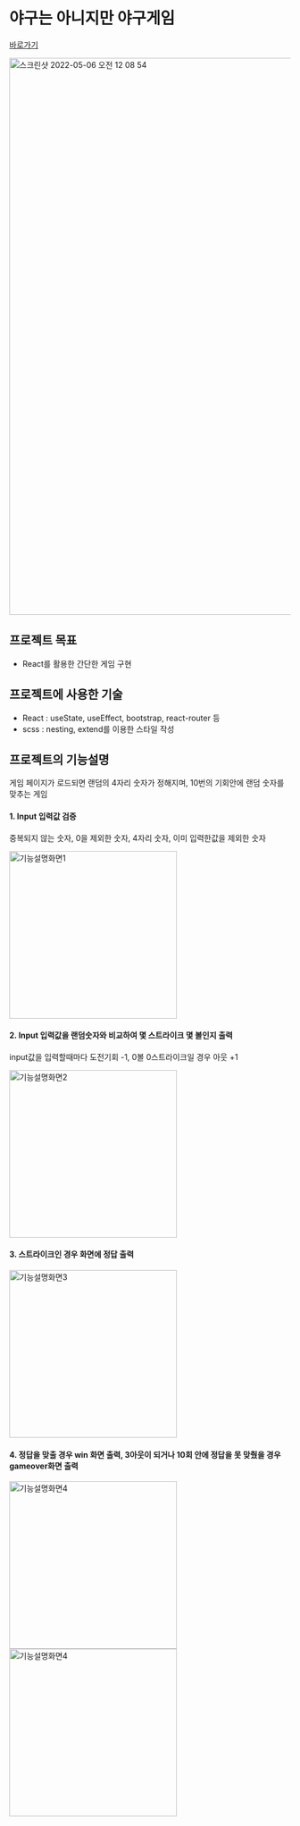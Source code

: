 # 야구는 아니지만 야구게임

[바로가기](https://brightyoung219.github.io/number-baseball-game/)

<img width="997" alt="스크린샷 2022-05-06 오전 12 08 54" src="https://user-images.githubusercontent.com/104407191/166954513-a61258fe-fdae-4311-8e98-4eeeb27703c9.png">


## 프로젝트 목표
- React를 활용한 간단한 게임 구현

## 프로젝트에 사용한 기술
- React : useState, useEffect, bootstrap, react-router 등
- scss : nesting, extend를 이용한 스타일 작성

## 프로젝트의 기능설명

게임 페이지가 로드되면 랜덤의 4자리 숫자가 정해지며, 10번의 기회안에 랜덤 숫자를 맞추는 게임

#### 1. Input 입력값 검증
중복되지 않는 숫자, 0을 제외한 숫자, 4자리 숫자, 이미 입력한값을 제외한 숫자

<img width="300" alt="기능설명화면1" src="https://user-images.githubusercontent.com/104407191/166961711-e7826893-eb8b-4ef7-b926-3ef3c4f55e26.jpg">


#### 2. Input 입력값을 랜덤숫자와 비교하여 몇 스트라이크 몇 볼인지 출력
input값을 입력할때마다 도전기회 -1, 0볼 0스트라이크일 경우 아웃 +1  

<img width="300" alt="기능설명화면2" src="https://user-images.githubusercontent.com/104407191/166959664-8e63e521-530c-4277-a3a1-b02d134d7695.png">


#### 3. 스트라이크인 경우 화면에 정답 출력
<img width="300" alt="기능설명화면3" src="https://user-images.githubusercontent.com/104407191/166960855-3bcd64d6-7f57-4399-87d0-2906519793db.png">


#### 4. 정답을 맞출 경우 win 화면 출력, 3아웃이 되거나 10회 안에 정답을 못 맞췄을 경우 gameover화면 출력
<img width="300" alt="기능설명화면4" src="https://user-images.githubusercontent.com/104407191/166960364-ee2321b8-f697-40a1-b98b-32a35a7183f3.png">
<img width="300" alt="기능설명화면4" src="https://user-images.githubusercontent.com/104407191/166960409-93146396-5d5a-43d2-a1ca-4751d48f2d90.png">

